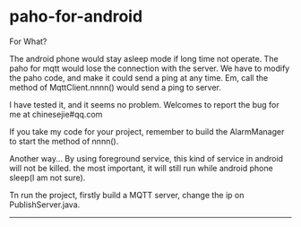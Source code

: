 paho-for-android
================
For What?

The android phone would stay asleep mode if long time not operate. The paho for mqtt would lose the connection with the server.
We have to modify the paho code, and make it could send a ping at any time. 
Em, call the method of MqttClient.nnnn() would send a ping to server. 

I have tested it, and it seems no problem. Welcomes to report the bug for me at chinesejie#qq.com

If you take my code for your project, remember to build the AlarmManager to start the method of nnnn().


Another way...
By using foreground service, this kind of service in android will not be killed.  the most important, it will still run while android phone sleep(I am not sure).

Tn run the project, firstly build a MQTT server, change the ip on PublishServer.java.     

---
